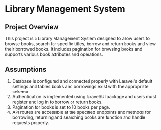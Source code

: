 # Library Management System
## Project Overview
This project is a Library Management System designed to allow users to browse books, search for specific titles, borrow and return books and view their borrowed books. It includes pagination for browsing books and supports various book attributes and operations.

## Assumptions
1. Database is configured and connected properly with Laravel's default settings and tables books and borrowings exist with the appropriate schema.
2. Authentication is implemented using laravel/UI package and users must register and log in to borrow or return books.
3. Pagination for books is set to 10 books per page.
4. API routes are accessible at the specified endpoints and methods for borrowing, returning and searching books are function and handle requests properly.
